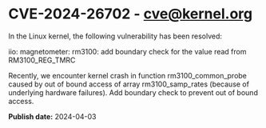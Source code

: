 # CVE-2024-26702 - cve@kernel.org

In the Linux kernel, the following vulnerability has been resolved:

iio: magnetometer: rm3100: add boundary check for the value read from RM3100_REG_TMRC

Recently, we encounter kernel crash in function rm3100_common_probe
caused by out of bound access of array rm3100_samp_rates (because of
underlying hardware failures). Add boundary check to prevent out of
bound access.

**Publish date:** 2024-04-03
